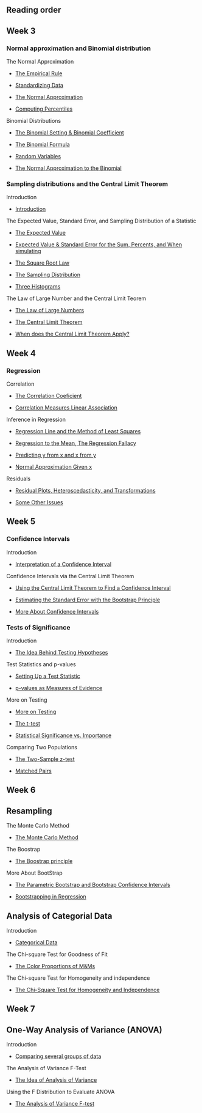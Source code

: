 ## Reading order

## Week 3

### Normal approximation and Binomial distribution

The Normal Approximation

* [The Empirical Rule](week3/empirical_rule.ipynb)

* [Standardizing Data](week3/standardizing_data_and_standard_normal_curve.ipynb)

* [The Normal Approximation](week3/normal_approximation.ipynb)

* [Computing Percentiles](week3/computing_percentiles.ipynb)

Binomial Distributions

* [The Binomial Setting & Binomial Coefficient](week3/the_binomial_setting_and_binomial_coefficient.ipynb)

* [The Binomial Formula](week3/the_binomial_formula.ipynb)

* [Random Variables](week3/random_variables.ipynb)

* [The Normal Approximation to the Binomial](week3/the_normal_approximation_to_the_binomial.ipynb)

### Sampling distributions and the Central Limit Theorem

Introduction

* [Introduction](week3/parameter_and_statistic.ipynb)

The Expected Value, Standard Error, and Sampling Distribution of a Statistic

* [The Expected Value](week3/the_expected_value.ipynb)

* [Expected Value & Standard Error for the Sum, Percents, and When simulating](week3/EV_SE_for_sum_percents_and_simulating.ipynb)

* [The Square Root Law](week3/the_square_root_law.ipynb)

* [The Sampling Distribution](week3/the_sampling_distribution.ipynb)

* [Three Histograms](week3/three_histograms.ipynb)

The Law of Large Number and the Central Limit Teorem

* [The Law of Large Numbers](week3/the_law_of_large_number.ipynb)

* [The Central Limit Theorem](week3/the_central_limit_theorem.ipynb)

* [When does the Central Limit Theorem Apply?](week3/when_does_the_central_limit_theorem_apply.ipynb)

## Week 4

### Regression

Correlation

* [The Correlation Coeficient](week4/the_correlation_coefficient.ipynb)

* [Correlation Measures Linear Association](week4/correlation_measures_linear_association.ipynb)

Inference in Regression

* [Regression Line and the Method of Least Squares](week4/regression_line_and_the_method_of_least_squares.ipynb) 

* [Regression to the Mean, The Regression Fallacy](week4/regression_to_the_mean_the_regression_fallacy.ipynb)

* [Predicting y from x and x from y](week4/predicting_y_from_x_and_x_from_y.ipynb)

* [Normal Approximation Given x](week4/normal_approximation_given_x.ipynb)

Residuals

* [Residual Plots, Heteroscedasticity, and Transformations](week4/residual_plots_heteroscedasticity_and_transformations.ipynb)

* [Some Other Issues](week4/some_other_issues.ipynb)

## Week 5

### Confidence Intervals

Introduction

* [Interpretation of a Confidence Interval](week5/interpretation_of_a_confidence_interval.ipynb)

Confidence Intervals via the Central Limit Theorem

* [Using the Central Limit Theorem to Find a Confidence Interval](week5/using_the_central_limit_theorem_to_find_a_confidence_interval.ipynb)

* [Estimating the Standard Error with the Bootstrap Principle](week5/estimating_the_standard_error_with_the_bootstrap_principle.ipynb)

* [More About Confidence Intervals](week5/more_about_confidence_intervals.ipynb)

### Tests of Significance

Introduction

* [The Idea Behind Testing Hypotheses](week5/the_ideia_behind_testing_hypotheses.ipynb)

Test Statistics and p-values

* [Setting Up a Test Statistic](week5/setting_up_a_test_statistic.ipynb)

* [p-values as Measures of Evidence](week5/p-values_as_measures_of_evidence.ipynb)

More on Testing

* [More on Testing](week5/more_on_testing.ipynb)

* [The t-test](week5/the_t_test.ipynb)

* [Statistical Significance vs. Importance](week5/statistical_significance_vs_importance.ipynb)

Comparing Two Populations

* [The Two-Sample z-test](week5/the_two_sample_z_test.ipynb)

* [Matched Pairs](week5/the_paired_difference_test.ipynb)

## Week 6
## Resampling

The Monte Carlo Method

* [The Monte Carlo Method](week6/the_monte_carlo_method.ipynb)

The Boostrap

* [The Boostrap principle](week6/the_boostrap_principle.ipynb)

More About BootStrap

* [The Parametric Bootstrap and Bootstrap Confidence Intervals](week6/the_parametric_boostrap.ipynb)

* [Bootstrapping in Regression](week6/boostrapping_in_regression.ipynb)

## Analysis of Categorial Data

Introduction

* [Categorical Data](week6/categorical_data.ipynb)

The Chi-square Test for Goodness of Fit

* [The Color Proportions of M&Ms](week6/the_color_proportions_of_M&Ms.ipynb)

The Chi-square Test for Homogeneity and independence

* [The Chi-Square Test for Homogeneity and Independence](week6/the_chi_square_test_for_homogeneity&independence.ipynb)


## Week 7
## One-Way Analysis of Variance (ANOVA)

Introduction

* [Comparing several groups of data](week7/comparing_several_groups_of_data.ipynb)

The Analysis of Variance F-Test

* [The Idea of Analysis of Variance](week7/the_idea_of_analysis_of_variance.ipynb)

Using the F Distribution to Evaluate ANOVA

* [The Analysis of Variance F-test](week7/the_analysis_of_variance_f_test.ipynb)